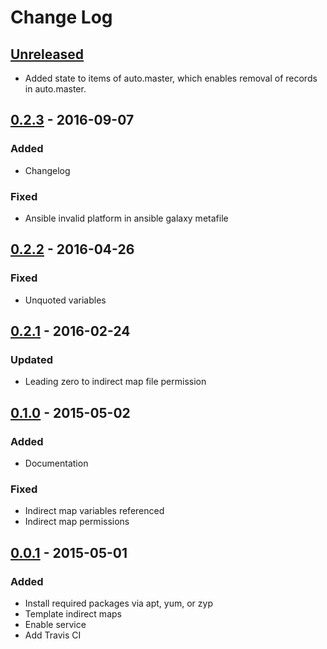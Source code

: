 # Change Log

## [Unreleased][unreleased]
- Added state to items of auto.master, which enables removal of records in auto.master.

## [0.2.3] - 2016-09-07
### Added
- Changelog

### Fixed
- Ansible invalid platform in ansible galaxy metafile

## [0.2.2] - 2016-04-26
### Fixed
- Unquoted variables

## [0.2.1] - 2016-02-24
### Updated
- Leading zero to indirect map file permission

## [0.1.0] - 2015-05-02
### Added
- Documentation

### Fixed
- Indirect map variables referenced
- Indirect map permissions

## [0.0.1] - 2015-05-01
### Added
- Install required packages via apt, yum, or zyp
- Template indirect maps
- Enable service
- Add Travis CI

[Unreleased]: https://github.com/cmprescott/ansible-role-autofs/compare/0.2.3...HEAD
[0.2.3]: https://github.com/cmprescott/ansible-role-autofs/compare/0.2.2...0.2.3
[0.2.2]: https://github.com/cmprescott/ansible-role-autofs/compare/0.2.1...0.2.2
[0.2.1]: https://github.com/cmprescott/ansible-role-autofs/compare/0.2.0...0.2.1
[0.2.0]: https://github.com/cmprescott/ansible-role-autofs/compare/0.1.0...0.2.0
[0.1.0]: https://github.com/cmprescott/ansible-role-autofs/compare/0.0.1...0.1.0
[0.0.1]: https://github.com/cmprescott/ansible-role-autofs/compare/0.0.0...0.0.1
